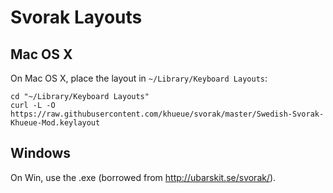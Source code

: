 # Svorak Layouts

## Mac OS X

On Mac OS X, place the layout in `~/Library/Keyboard Layouts`:

```
cd "~/Library/Keyboard Layouts"
curl -L -O https://raw.githubusercontent.com/khueue/svorak/master/Swedish-Svorak-Khueue-Mod.keylayout
```

## Windows

On Win, use the .exe (borrowed from <http://ubarskit.se/svorak/>).
